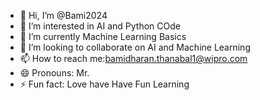 - 👋 Hi, I’m @Bami2024
- 👀 I’m interested in AI and Python COde
- 🌱 I’m currently Machine Learning Basics
- 💞️ I’m looking to collaborate on AI and Machine Learning
- 📫 How to reach me:bamidharan.thanabal1@wipro.com
- 😄 Pronouns: Mr.
- ⚡ Fun fact: Love have Have Fun Learning

<!---
Bami2024/Bami2024 is a ✨ special ✨ repository because its `README.md` (this file) appears on your GitHub profile.
You can click the Preview link to take a look at your changes.
--->
